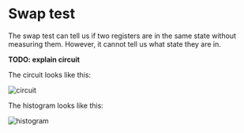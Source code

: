 # Swap test
The swap test can tell us if two registers are in the same state without measuring them. However, it cannot tell us what state they are in.

**TODO: explain circuit**

The circuit looks like this:

![circuit](https://user-images.githubusercontent.com/63567458/102344325-0538f900-3f9c-11eb-87aa-dcfb800d299a.jpg)

The histogram looks like this:

![histogram](https://user-images.githubusercontent.com/63567458/102344351-0ec26100-3f9c-11eb-87b2-347cc3f75a13.jpg)
